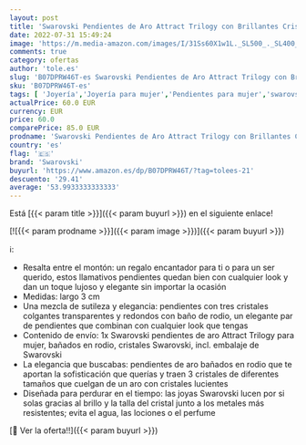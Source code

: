 ```yaml
---
layout: post
title: 'Swarovski Pendientes de Aro Attract Trilogy con Brillantes Cristales Transparentes en un Baño de Rodio  Colección Attract Trilogy'
date: 2022-07-31 15:49:24
image: 'https://m.media-amazon.com/images/I/31Ss60X1w1L._SL500_._SL400_.jpg'
comments: true
category: ofertas
author: 'tole.es'
slug: 'B07DPRW46T-es Swarovski Pendientes de Aro Attract Trilogy con Brillantes...'
sku: 'B07DPRW46T-es'
tags: [ 'Joyería','Joyería para mujer','Pendientes para mujer','swarovski','🇪🇸', ]
actualPrice: 60.0 EUR
currency: EUR
price: 60.0
comparePrice: 85.0 EUR
prodname: 'Swarovski Pendientes de Aro Attract Trilogy con Brillantes Cristales Transparentes en un Baño de Rodio  Colección Attract Trilogy'
country: 'es'
flag: '🇪🇸'
brand: 'Swarovski'
buyurl: 'https://www.amazon.es/dp/B07DPRW46T/?tag=tolees-21'
descuento: '29.41'
average: '53.9933333333333'
---
```


Está [{{< param title >}}]({{< param buyurl >}}) en el siguiente enlace!

[![{{< param prodname >}}]({{< param image >}})]({{< param buyurl >}})

ℹ️:

- Resalta entre el montón: un regalo encantador para ti o para un ser querido, estos llamativos pendientes quedan bien con cualquier look y dan un toque lujoso y elegante sin importar la ocasión
- Medidas: largo 3 cm
- Una mezcla de sutileza y elegancia: pendientes con tres cristales colgantes transparentes y redondos con baño de rodio, un elegante par de pendientes que combinan con cualquier look que tengas
- Contenido de envío: 1x Swarovski pendientes de aro Attract Trilogy para mujer, bañados en rodio, cristales Swarovski, incl. embalaje de Swarovski
- La elegancia que buscabas: pendientes de aro bañados en rodio que te aportan la sofisticación que querías y traen 3 cristales de diferentes tamaños que cuelgan de un aro con cristales lucientes
- Diseñada para perdurar en el tiempo: las joyas Swarovski lucen por si solas gracias al brillo y la talla del cristal junto a los metales más resistentes; evita el agua, las lociones o el perfume

[🛒 Ver la oferta!!]({{< param buyurl >}})
